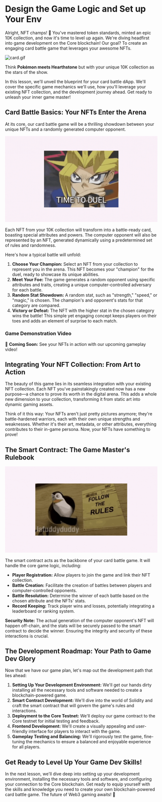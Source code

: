 # Design the Game Logic and Set up Your Env

Alright, NFT champs! 🚀 You've mastered token standards, minted an epic 10K collection, and now it's time to level up again. We're diving headfirst into game development on the Core blockchain! Our goal? To create an engaging card battle game that leverages your awesome NFTs. 

![card.gif](https://github.com/0xmetaschool/Learning-Projects/blob/main/assests_for_all/Battle%20Royale%20-%20core%20C4/1.%20Battle%20Royale%20Fundamentals/2%20Design%20the%20Game%20Logic%20and%20Set%20up%20Your%20Env/card.webp?raw=true)

Think **Pokémon meets Hearthstone** but with your unique 10K collection as the stars of the show.

In this lesson, we'll unveil the blueprint for your card battle dApp. We'll cover the specific game mechanics we'll use, how you'll leverage your existing NFT collection, and the development journey ahead. Get ready to unleash your inner game master!

## Card Battle Basics: Your NFTs Enter the Arena

At its core, our card battle game will be a thrilling showdown between your unique NFTs and a randomly generated computer opponent. 

![duel.gif](https://github.com/0xmetaschool/Learning-Projects/blob/main/assests_for_all/Battle%20Royale%20-%20core%20C4/1.%20Battle%20Royale%20Fundamentals/2%20Design%20the%20Game%20Logic%20and%20Set%20up%20Your%20Env/duel.webp?raw=true)

Each NFT from your 10K collection will transform into a battle-ready card, boasting special attributes and powers. The computer opponent will also be represented by an NFT, generated dynamically using a predetermined set of rules and randomness.

Here's how a typical battle will unfold:

1. **Choose Your Champion:** Select an NFT from your collection to represent you in the arena. This NFT becomes your "champion" for the duel, ready to showcase its unique abilities.
2. **Meet Your Foe:** The game generates a random opponent using specific attributes and traits, creating a unique computer-controlled adversary for each battle.
3. **Random Stat Showdown:** A random stat, such as "strength," "speed," or "magic," is chosen. The champion's and opponent's stats for that category are compared.
4. **Victory or Defeat:** The NFT with the higher stat in the chosen category wins the battle! This simple yet engaging concept keeps players on their toes and adds an element of surprise to each match.

### Game Demonstration Video

🎥 **Coming Soon:** See your NFTs in action with our upcoming gameplay video!

## Integrating Your NFT Collection: From Art to Action

The beauty of this game lies in its seamless integration with your existing NFT collection. Each NFT you've painstakingly created now has a new purpose—a chance to prove its worth in the digital arena. This adds a whole new dimension to your collection, transforming it from static art into dynamic gaming assets.

Think of it this way: Your NFTs aren't just pretty pictures anymore; they're battle-hardened warriors, each with their own unique strengths and weaknesses. Whether it's their art, metadata, or other attributes, everything contributes to their in-game persona. Now, your NFTs have something to prove!

## The Smart Contract: The Game Master's Rulebook

![rules.gif](https://github.com/0xmetaschool/Learning-Projects/blob/main/assests_for_all/Battle%20Royale%20-%20core%20C4/1.%20Battle%20Royale%20Fundamentals/2%20Design%20the%20Game%20Logic%20and%20Set%20up%20Your%20Env/rules.webp?raw=true)

The smart contract acts as the backbone of your card battle game. It will handle the core game logic, including:

- **Player Registration:** Allow players to join the game and link their NFT collection.
- **Battle Creation:** Facilitate the creation of battles between players and computer-controlled opponents.
- **Battle Resolution:** Determine the winner of each battle based on the chosen attribute and the NFTs' stats.
- **Record Keeping:** Track player wins and losses, potentially integrating a leaderboard or ranking system.

**Security Note:** The actual generation of the computer opponent's NFT will happen off-chain, and the stats will be securely passed to the smart contract to decide the winner. Ensuring the integrity and security of these interactions is crucial.

## The Development Roadmap: Your Path to Game Dev Glory

Now that we have our game plan, let's map out the development path that lies ahead:

1. **Setting Up Your Development Environment:** We'll get our hands dirty installing all the necessary tools and software needed to create a blockchain-powered game.
2. **Smart Contract Development:** We'll dive into the world of Solidity and craft the smart contract that will govern the game's rules and interactions.
3. **Deployment to the Core Testnet:** We'll deploy our game contract to the Core testnet for initial testing and feedback.
4. **Frontend Development:** We'll create a visually appealing and user-friendly interface for players to interact with the game.
5. **Gameplay Testing and Balancing:** We'll rigorously test the game, fine-tuning the mechanics to ensure a balanced and enjoyable experience for all players.

## Get Ready to Level Up Your Game Dev Skills!

In the next lesson, we'll dive deep into setting up your development environment, installing the necessary tools and software, and configuring your connection to the Core blockchain. Get ready to equip yourself with the skills and knowledge you need to create your own blockchain-powered card battle game. The future of Web3 gaming awaits! 🚀
